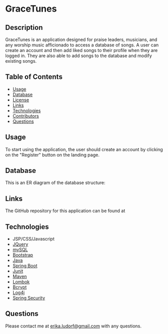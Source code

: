 # GraceTunes

## Description
GraceTunes is an application designed for praise leaders, musicians, and any worship music afficionado to access a database of songs. A user can create an account and then add liked songs to their profile when they are logged in. They are also able to add songs to the database and modify existing songs.

## Table of Contents

- [Usage](#usage)
- [Database](#database)
- [License](#license)
- [Links](#links)
- [Technologies](#technologies)
- [Contributors](#contributors)
- [Questions](#questions)


## Usage
To start using the application, the user should create an account by clicking on the "Register" button on the landing page.

## Database 
This is an ER diagram of the database structure:

## Links
The GitHub repository for this application can be found at



## Technologies
* JSP/CSS/Javascript
* [JQuery](https://api.jquery.com/)
* [mySQL](https://dev.mysql.com/doc/)
* [Bootstrap](https://getbootstrap.com/)
* [Java](https://docs.oracle.com/en/java/)
* [Spring Boot](https://docs.spring.io/spring-boot/docs/current/reference/htmlsingle/)
* [Junit](https://junit.org/junit5/docs/current/user-guide/)
* [Maven](https://maven.apache.org/guides/index.html)
* [Lombok](https://projectlombok.org/features/all)
* [Bcrypt](https://docs.spring.io/spring-security/site/docs/current/api/org/springframework/security/crypto/bcrypt/BCrypt.html)
* [Log4j](https://www.slf4j.org/docs.html)
* [Spring Security](https://docs.spring.io/spring-security/reference/index.html)

## Questions
Please contact me at erika.ludorf@gmail.com with any questions.





